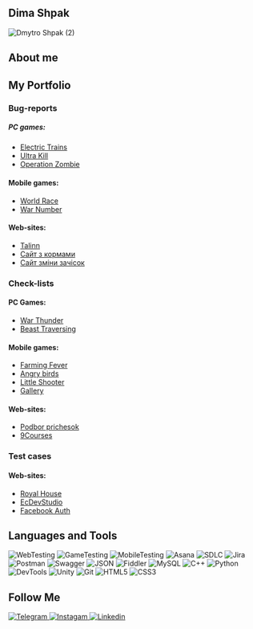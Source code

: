 ## Dima Shpak
![Dmytro Shpak (2)](https://github.com/user-attachments/assets/05da7841-02a7-4987-86d9-7d3612910f5d)



## About me
> 

## My Portfolio 

### Bug-reports 

##### PC games:
- [Electric Trains](https://trello.com/b/5d7v3pdF/electric-trains)
- [Ultra Kill](https://trello.com/b/8Qy2FYtd/ultrakill)
- [Operation Zombie](https://trello.com/b/iwhq7r49/operation-zombie)

#### Mobile games: 
- [World Race](https://trello.com/b/qBmiWOr4/word-race)
- [War Number](https://trello.com/b/xLWIWkVC/war-number)

#### Web-sites:
- [Talinn](https://trello.com/b/X3t1nVXv/%D1%81%D0%B0%D0%B9%D1%82-tallinncold-time)
- [Сайт з кормами](https://trello.com/b/R0ZhEV6m/%D1%81%D0%B0%D0%B9%D1%82-%D0%B7-%D0%BA%D0%BE%D1%80%D0%BC%D0%B0%D0%BC%D0%B8)
- [Сайт зміни зачісок](https://trello.com/b/LCu08976/%D1%81%D0%B0%D0%B9%D1%82-%D0%B7%D0%BC%D1%96%D0%BD%D0%B8-%D0%B7%D1%8F%D1%87%D1%96%D1%81%D0%BE%D0%BA)

### Check-lists
#### PC Games:
- [War Thunder]()
- [Beast Traversing]()

#### Mobile games:
- [Farming Fever](https://docs.google.com/spreadsheets/d/1LX1xFnakmc0M2TUaTiae5ZDwt9gZPjLxRnSoY-21LE0/edit?usp=sharing)
- [Angry birds](https://docs.google.com/spreadsheets/d/1pn0dH6smecJwwzPkIJCwSsdrELW-oZyj9z1s3jbUyq0/edit?usp=sharing)
- [Little Shooter](https://docs.google.com/spreadsheets/d/1GRdTTG7ZQXY8KginzJcEHoa4g3_5LCKnFz_Z0sVjjRI/edit?usp=sharing)
- [Gallery](https://docs.google.com/spreadsheets/d/1h9x8SdYPWpmAtFiI8xvstVRuH9tRh-3-MWRTI2B-PcY/edit?usp=sharing)

#### Web-sites:
- [Podbor prichesok](https://docs.google.com/spreadsheets/d/1w-D0Atyw4gfKNzt522SVUziZRmH9G4mHrtBxRdjpCgw/edit?usp=sharing)
- [9Courses](https://docs.google.com/spreadsheets/d/1ivFgWr51968fBsnPEv9k4UN1yKC9LjB2ZU5twwI1awg/edit?usp=sharing)
  
### Test cases 


#### Web-sites:

- [Royal House](https://docs.google.com/spreadsheets/d/1_hQSquxngz16539pvF75Yz5zEqc2oqn9K9ldNnzddtg/edit?usp=sharing)
- [EcDevStudio](https://docs.google.com/spreadsheets/d/1Zn7e-8bjmdiFiLCLeRaNKFdoNjZLqawNO4UvjdSQbLk/edit?usp=sharing)
- [Facebook Auth](https://docs.google.com/spreadsheets/d/1QPNDiLSNsQUMABW36HrElnOK0M0aOPJs3ibT6H_2fG4/edit?usp=sharing)

## Languages and Tools
![WebTesting](https://img.shields.io/badge/-WebTesting-556AC1?style=for-the-badge&logo=WebTesting&logoColor=556AC1)
![GameTesting](https://img.shields.io/badge/-GameTesting-FAB000?style=for-the-badge&logo=GameTesting&logoColor=FAB000)
![MobileTesting](https://img.shields.io/badge/-MobileTesting-4592C1?style=for-the-badge&logo=MobileTesting&logoColor=4592C1)
![Asana](https://img.shields.io/badge/-Asana-363639?style=for-the-badge&logo=Asana&logoColor=F06A6A)
![SDLC](https://img.shields.io/badge/-SDLC-A4BEF1?style=for-the-badge&logo=SDLC&logoColor=A4BEF1)
![Jira](https://img.shields.io/badge/-Jira-629FF6?style=for-the-badge&logo=Jira&logoColor=166BE0)
![Postman](https://img.shields.io/badge/-Postman-D7D0AD?style=for-the-badge&logo=Postman&logoColor=FB7C29)
![Swagger](https://img.shields.io/badge/-Swagger-173648?style=for-the-badge&logo=Swagger&logoColor=8BB600)
![JSON](https://img.shields.io/badge/-JSON-B2B2B2?style=for-the-badge&logo=JSON&logoColor=393939)
![Fiddler](https://img.shields.io/badge/-Fiddler-2B6D05?style=for-the-badge&logo=Fiddler&logoColor=2B6D05)
![MySQL](https://img.shields.io/badge/-MySQL-5181A2?style=for-the-badge&logo=MySQL&logoColor=00337E)
![C++](https://img.shields.io/badge/-C++-659AD2?style=for-the-badge&logo=C%2b%2b&logoColor=004482)
![Python](https://img.shields.io/badge/-Python-254A6B?style=for-the-badge&logo=Python&logoColor=FFE56A)
![DevTools](https://img.shields.io/badge/-DevTools-266EE4?style=for-the-badge&logo=DevTools&logoColor=266EE4)
![Unity](https://img.shields.io/badge/-Unity-757879?style=for-the-badge&logo=Unity&logoColor=000000)
![Git](https://img.shields.io/badge/-Git-181617?style=for-the-badge&logo=Git&logoColor=F0F0F0)
![HTML5](https://img.shields.io/badge/-HTML5-3A3B3D?style=for-the-badge&logo=HTML5&logoColor=64C18)
![CSS3](https://img.shields.io/badge/-CSS3-254ADC?style=for-the-badge&logo=CSS3&logoColor=2094EF)




## Follow Me
[ ![Telegram](https://img.shields.io/badge/-Telegram-30A5D8?style=for-the-badge&logo=Telegram&logoColor=F6F9FA) ](https://t.me/Iryna3107)
[ ![Instagam](https://img.shields.io/badge/-Instagram-A601CD?style=for-the-badge&logo=Instagram&logoColor=D6A639) ]()
[ ![Linkedin](https://img.shields.io/badge/-Linkedin-0A66C2?style=for-the-badge&logo=Linkedin&logoColor=FFFFFF) ]()

